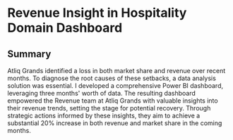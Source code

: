 # Revenue Insight in Hospitality Domain Dashboard

## Summary

Atliq Grands identified a loss in both market share and revenue over recent months. To diagnose the root causes of these setbacks, a data analysis solution was essential. I developed a comprehensive Power BI dashboard, leveraging three months' worth of data. The resulting dashboard empowered the Revenue team at Atliq Grands with valuable insights into their revenue trends, setting the stage for potential recovery. Through strategic actions informed by these insights, they aim to achieve a substantial 20% increase in both revenue and market share in the coming months.



